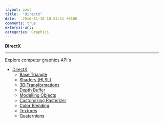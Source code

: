 ```yaml
---
layout: post
title:  "DirectX"
date:   2016-11-10 10:23:11 +0100
comments: true
external-url:
categories: Graphics
---
```


**DirectX**

---


Explore computer graphics API's


* [DirectX](https://github.com/NelsonBilber/cg.directx) <br/>
	* [Base Triangle](https://github.com/NelsonBilber/cg.directx) <br/>
	* [Shaders (HLSL)](https://github.com/NelsonBilber/cg.directx) <br/>
	* [3D Transformations](https://github.com/NelsonBilber/cg.directx) <br/>
	* [Depth Buffer](https://github.com/NelsonBilber/cg.directx) <br/>
	* [Modelling Objects](https://github.com/NelsonBilber/cg.directx) <br/>
	* [Customizing Rasterizer](https://github.com/NelsonBilber/cg.directx) <br/>
	* [Color Blending](https://github.com/NelsonBilber/cg.directx) <br/>
	* [Textures](https://github.com/NelsonBilber/cg.directx) <br/>
	* [Quaternions](https://github.com/NelsonBilber/cg.directx) <br/>
